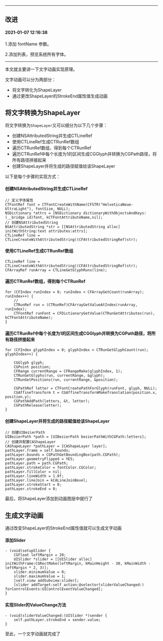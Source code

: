 
---
## 改进

#### 2021-01-07 12:16:38
1.添加 fontName 参数。

2.添加列表，预览系统所有字体。

---

本文就主要讲一下文字动画实现原理。

文字动画可以分为两部分：

* 将文字转化为ShapeLayer
* 通过更改ShapeLayer的StrokeEnd属性值生成动画
## 将文字转换为ShapeLayer
将文字转换为`ShapeLayer`又可以细分为以下几个步骤：

* 创建NSAttributedString并生成CTLineRef
* 使用CTLineRef生成CTRunRef数组
* 遍历CTRunRef数组，得到每个CTRunRef
* 遍历CTRunRef中每个长度为1的区间生成CGGlyph并转换为CGPath路径，将所有路径拼接起来
* 创建ShapeLayer并将生成的路径赋值给该ShapeLayer

以下是每个步骤的实现方式：

#### 创建NSAttributedString并生成CTLineRef
```
// 定义字体属性
CTFontRef font = CTFontCreateWithName(CFSTR("HelveticaNeue-UltraLight"), fontSize, NULL);
NSDictionary *attrs = [NSDictionary dictionaryWithObjectsAndKeys:(__bridge id)font, kCTFontAttributeName,nil];
// 创建NSAttributedString
NSAttributedString *str = [[NSAttributedString alloc] initWithString:text attributes:attrs];
CTLineRef line = CTLineCreateWithAttributedString((CFAttributedStringRef)str);
```
#### 使用CTLineRef生成CTRunRef数组
```
CTLineRef line = CTLineCreateWithAttributedString((CFAttributedStringRef)str);
CFArrayRef runArray = CTLineGetGlyphRuns(line);
```
#### 遍历CTRunRef数组，得到每个CTRunRef
```
for (CFIndex runIndex = 0; runIndex < CFArrayGetCount(runArray); runIndex++) {
	// 
	CTRunRef run = (CTRunRef)CFArrayGetValueAtIndex(runArray, runIndex);
	CTFontRef runFont = CFDictionaryGetValue(CTRunGetAttributes(run), kCTFontAttributeName);
}
```
#### 遍历CTRunRef中每个长度为1的区间生成CGGlyph并转换为CGPath路径，将所有路径拼接起来
```
for (CFIndex glyphIndex = 0; glyphIndex < CTRunGetGlyphCount(run); glyphIndex++) {
      
	CGGlyph glyph;
	CGPoint position;
	CFRange currentRange = CFRangeMake(glyphIndex, 1);
	CTRunGetGlyphs(run, currentRange, &glyph);
	CTRunGetPositions(run, currentRange, &position);
            
	CGPathRef letter = CTFontCreatePathForGlyph(runFont, glyph, NULL);
	CGAffineTransform t = CGAffineTransformMakeTranslation(position.x, position.y);
	CGPathAddPath(letters, &t, letter);
	CGPathRelease(letter);
}
```
#### 创建ShapeLayer并将生成的路径赋值给该ShapeLayer
```
// 创建UIBezierPath
UIBezierPath *path = [UIBezierPath bezierPathWithCGPath:letters];
// 创建并配置CAShapeLayer
CAShapeLayer *pathLayer = [CAShapeLayer layer];
pathLayer.frame = self.bounds;
pathLayer.bounds = CGPathGetBoundingBox(path.CGPath);
pathLayer.geometryFlipped = YES;
pathLayer.path = path.CGPath;
pathLayer.strokeColor = fontColor.CGColor;
pathLayer.fillColor = nil;
pathLayer.lineWidth = 1.0f;
pathLayer.lineJoin = kCALineJoinBevel;
pathLayer.strokeStart = 0;
pathLayer.strokeEnd = 0;
```
最后，将ShapeLayer添加到动画图层中就行了
## 生成文字动画
通过改变ShapeLayer的StrokeEnd属性值就可以生成文字动画
#### 添加Slider
```
- (void)setupSlider {
    CGFloat leftMargin = 20;
    UISlider *slider = [[UISlider alloc] initWithFrame:CGRectMake(leftMargin, kMainHeight - 30, kMainWidth - leftMargin * 2, 3)];
    slider.minimumValue = 0;
    slider.maximumValue = 1;
    [self.view addSubview:slider];
    [slider addTarget:self action:@selector(sliderValueChanged:) forControlEvents:UIControlEventValueChanged];
}
```
#### 实现Slider的ValueChange方法
```
- (void)sliderValueChanged:(UISlider *)sender {
    self.pathLayer.strokeEnd = sender.value;
}
```
至此，一个文字动画就完成了
